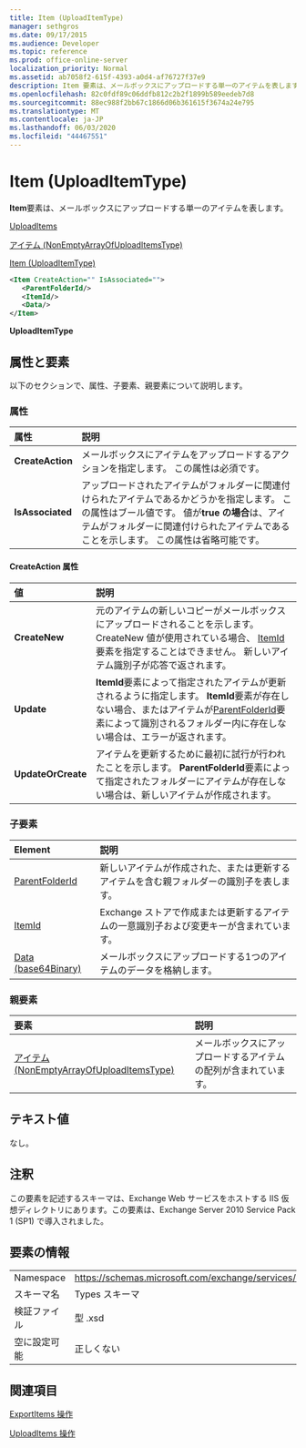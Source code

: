 ```yaml
---
title: Item (UploadItemType)
manager: sethgros
ms.date: 09/17/2015
ms.audience: Developer
ms.topic: reference
ms.prod: office-online-server
localization_priority: Normal
ms.assetid: ab7058f2-615f-4393-a0d4-af76727f37e9
description: Item 要素は、メールボックスにアップロードする単一のアイテムを表します。
ms.openlocfilehash: 82c0fdf89c06ddfb812c2b2f1899b589eedeb7d8
ms.sourcegitcommit: 88ec988f2bb67c1866d06b361615f3674a24e795
ms.translationtype: MT
ms.contentlocale: ja-JP
ms.lasthandoff: 06/03/2020
ms.locfileid: "44467551"
---
```

# <a name="item-uploaditemtype"></a>Item (UploadItemType)

**Item**要素は、メールボックスにアップロードする単一のアイテムを表します。 
  
[UploadItems](uploaditems.md)
  
[アイテム (NonEmptyArrayOfUploadItemsType)](items-nonemptyarrayofuploaditemstype.md)
  
[Item (UploadItemType)](item-uploaditemtype.md)
  
```XML
<Item CreateAction="" IsAssociated="">
   <ParentFolderId/>
   <ItemId/>
   <Data/>
</Item>
```

 **UploadItemType**
## <a name="attributes-and-elements"></a>属性と要素

以下のセクションで、属性、子要素、親要素について説明します。
  
### <a name="attributes"></a>属性

|**属性**|**説明**|
|:-----|:-----|
|**CreateAction** <br/> |メールボックスにアイテムをアップロードするアクションを指定します。 この属性は必須です。  <br/> |
|**IsAssociated** <br/> |アップロードされたアイテムがフォルダーに関連付けられたアイテムであるかどうかを指定します。 この属性はブール値です。 値が**true の場合**は、アイテムがフォルダーに関連付けられたアイテムであることを示します。 この属性は省略可能です。  <br/> |
   
#### <a name="createaction-attribute"></a>CreateAction 属性

|**値**|**説明**|
|:-----|:-----|
|**CreateNew** <br/> |元のアイテムの新しいコピーがメールボックスにアップロードされることを示します。 CreateNew 値が使用されている場合、 [ItemId](itemid.md)要素を指定することはできません。 新しいアイテム識別子が応答で返されます。  <br/> |
|**Update** <br/> |**ItemId**要素によって指定されたアイテムが更新されるように指定します。 **ItemId**要素が存在しない場合、またはアイテムが[ParentFolderId](parentfolderid.md)要素によって識別されるフォルダー内に存在しない場合は、エラーが返されます。  <br/> |
|**UpdateOrCreate** <br/> |アイテムを更新するために最初に試行が行われたことを示します。 **ParentFolderId**要素によって指定されたフォルダーにアイテムが存在しない場合は、新しいアイテムが作成されます。  <br/> |
   
### <a name="child-elements"></a>子要素

|**Element**|**説明**|
|:-----|:-----|
|[ParentFolderId](parentfolderid.md) <br/> |新しいアイテムが作成された、または更新するアイテムを含む親フォルダーの識別子を表します。  <br/> |
|[ItemId](itemid.md) <br/> |Exchange ストアで作成または更新するアイテムの一意識別子および変更キーが含まれています。  <br/> |
|[Data (base64Binary)](data-base64binary.md) <br/> |メールボックスにアップロードする1つのアイテムのデータを格納します。  <br/> |
   
### <a name="parent-elements"></a>親要素

|**要素**|**説明**|
|:-----|:-----|
|[アイテム (NonEmptyArrayOfUploadItemsType)](items-nonemptyarrayofuploaditemstype.md) <br/> |メールボックスにアップロードするアイテムの配列が含まれています。  <br/> |
   
## <a name="text-value"></a>テキスト値

なし。
  
## <a name="remarks"></a>注釈

この要素を記述するスキーマは、Exchange Web サービスをホストする IIS 仮想ディレクトリにあります。この要素は、Exchange Server 2010 Service Pack 1 (SP1) で導入されました。
  
## <a name="element-information"></a>要素の情報

|||
|:-----|:-----|
|Namespace  <br/> |https://schemas.microsoft.com/exchange/services/2006/types  <br/> |
|スキーマ名  <br/> |Types スキーマ  <br/> |
|検証ファイル  <br/> |型 .xsd  <br/> |
|空に設定可能  <br/> |正しくない  <br/> |
   
## <a name="see-also"></a>関連項目



[ExportItems 操作](exportitems-operation.md)
  
[UploadItems 操作](uploaditems-operation.md)

